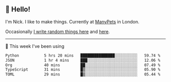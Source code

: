 ## 👋 Hello! 

I'm Nick. I like to make things. Currently at [ManyPets](https://manypets.com) in London.

Occasionally [I write random things here](https://nicksnell.com) and [here](https://twitter.com/nicksnell).

-------

🚀 This week I've been using

<!--START_SECTION:waka-->

```txt
Python           5 hrs 20 mins   ███████████████░░░░░░░░░░   59.74 %
JSON             1 hr 4 mins     ███░░░░░░░░░░░░░░░░░░░░░░   12.06 %
Org              40 mins         ██░░░░░░░░░░░░░░░░░░░░░░░   07.49 %
TypeScript       31 mins         █▒░░░░░░░░░░░░░░░░░░░░░░░   05.90 %
TOML             29 mins         █▒░░░░░░░░░░░░░░░░░░░░░░░   05.44 %
```

<!--END_SECTION:waka-->
